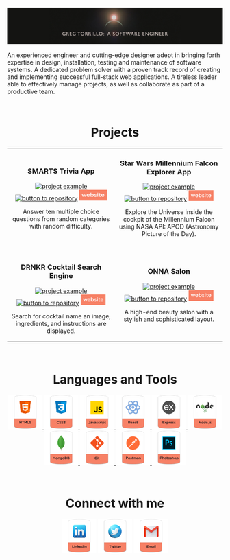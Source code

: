 ![Designer and Developer](https://github.com/GregTorrillo/GregTorrillo/blob/main/LinkedIn%20Profile%20Banner_1128X191.jpg)

<p>An experienced engineer and cutting-edge designer adept in bringing forth expertise in design, installation, testing and maintenance of software systems. A dedicated problem solver with a proven track record of creating and implementing successful full-stack web applications. A tireless leader able to effectively manage projects, as well as collaborate as part of a productive team.</p>
<br>

<h1 align="center">Projects</h1>
<div align="center">
  <table>
      <tr>
        <td width="50%">
          <h3 align="center">SMARTS Trivia App</h3>
          <p align="center">
            <a href="https://github.com/GregTorrillo/SMARTS-Trivia-App" target="_blank" rel="noreferrer"> <img src="https://github.com/GregTorrillo/SMARTS-Trivia-App/blob/main/smarts.gif?raw=true" alt="project example"/> </a>
            <span> <a href="https://github.com/GregTorrillo/SMARTS-Trivia-App" target="_blank" rel="noreferrer""><img src="https://img.shields.io/badge/-repo-efefef?style=flat-square&logo=github&logoColor=F78166" alt="button to repository" width="65px" height ="25px"></a> <a href="https://smarts-trivia.netlify.app/" target="_blank" rel="noreferrer"><img src="https://github.com/GregTorrillo/GregTorrillo/blob/main/assets/github-website-button.png" alt="Website" width="65px" height="25px"></a> </span>
            <p align="center">
              Answer ten multiple choice questions from random categories with random difficulty. 
            </p>
          </p>
        </td>
        <td width="50%">
          <h3 align="center">Star Wars Millennium Falcon Explorer App</h3>
          <p align="center">
            <a href="https://github.com/GregTorrillo/Millennium-Falcon-Explorer-App" target="_blank" rel="noreferrer"> <img src="https://github.com/GregTorrillo/Millennium-Falcon-Explorer-App/blob/main/MF-explorer-app.gif?raw=true" alt="project example"/> </a>
            <span> <a href="https://github.com/GregTorrillo/Millennium-Falcon-Explorer-App" target="_blank" rel="noreferrer""><img src="https://img.shields.io/badge/-repo-efefef?style=flat-square&logo=github&logoColor=F78166" alt="button to repository" height ="25px"></a> <a href="https://millenium-falcon-explorer.netlify.app/" target="_blank" rel="noreferrer"><img src="https://github.com/GregTorrillo/GregTorrillo/blob/main/assets/github-website-button.png" alt="Website" height="25px"></a> </span>
            <p align="center">
              Explore the Universe inside the cockpit of the Millennium Falcon using NASA API: APOD (Astronomy Picture of the Day).
            </p>
          </p>
        </td>
      </tr>
      <tr>
        <td width="50%">
          <br>
          <h3 align="center">DRNKR Cocktail Search Engine</h3>
          <p align="center">
            <a href="https://github.com/GregTorrillo/DRNKR-Cocktail-Search-Engine" target="_blank" rel="noreferrer"> <img src="https://github.com/GregTorrillo/DRNKR-Cocktail-Search-Engine/blob/main/DRNKR.gif?raw=true" alt="project example"/> </a>
            <span> <a href="https://github.com/GregTorrillo/DRNKR-Cocktail-Search-Engine" target="_blank" rel="noreferrer""><img src="https://img.shields.io/badge/-repo-efefef?style=flat-square&logo=github&logoColor=F78166" alt="button to repository" height ="25px"></a> <a href="https://drnkr.netlify.app/" target="_blank" rel="noreferrer"><img src="https://github.com/GregTorrillo/GregTorrillo/blob/main/assets/github-website-button.png" alt="Website" height="25px"></a></span>
            <p align="center">
              Search for cocktail name an image, ingredients, and instructions are displayed.
            </p>
          </p>
        </td>
        <td width="50%">
          <h3 align="center">ONNA Salon</h3>
          <p align="center">
            <a href="https://github.com/GregTorrillo/Onna-Salon" target="_blank" rel="noreferrer"> <img src="https://github.com/GregTorrillo/Onna-Salon/blob/main/Onna.gif?raw=true" alt="project example"/> </a>
            <span> <a href="https://github.com/GregTorrillo/Onna-Salon" target="_blank" rel="noreferrer""><img src="https://img.shields.io/badge/-repo-efefef?style=flat-square&logo=github&logoColor=F78166" alt="button to repository" height ="25px"></a> <a href="https://onnasalon.netlify.app/" target="_blank" rel="noreferrer"><img src="https://github.com/GregTorrillo/GregTorrillo/blob/main/assets/github-website-button.png" alt="Website" height="25px"></a> </span>
            <p align="center">
              A high-end beauty salon with a stylish and sophisticated layout.
            </p>
          </p>
        </td>
      </tr>
  </table>
</div>
<br>
<h1 align="center">Languages and Tools</h1>
<p align="center"> <a href="https://developer.mozilla.org/en-US/docs/Web/HTML" target="_blank" rel="noreferrer"><img src="https://github.com/GregTorrillo/GregTorrillo/blob/main/assets/github-html5.png" alt="html5" width="80" height="80"/> </a> <a href="https://developer.mozilla.org/en-US/docs/Web/CSS" target="_blank" rel="noreferrer"> <img src="https://github.com/GregTorrillo/GregTorrillo/blob/main/assets/github-CSS3.png" alt="css3" width="80" height="80"/> </a> <a href="https://developer.mozilla.org/en-US/docs/Web/JavaScript" target="_blank" rel="noreferrer"> <img src="https://github.com/GregTorrillo/GregTorrillo/blob/main/assets/github-JS.png" alt="javascript" width="80" height="80"/> </a> <a href="https://reactjs.org/" target="_blank" rel="noreferrer"> <img src="https://github.com/GregTorrillo/GregTorrillo/blob/main/assets/github-react.png" alt="react" width="80" height="80"/> </a> <a href="https://expressjs.com" target="_blank" rel="noreferrer"> <img src="https://github.com/GregTorrillo/GregTorrillo/blob/main/assets/github-express.png" alt="express" width="80" height="80"/> </a> <a href="https://nodejs.org" target="_blank" rel="noreferrer"> <img src="https://github.com/GregTorrillo/GregTorrillo/blob/main/assets/github-nodejs.png" alt="nodejs" width="80" height="80"/> </a> <a href="https://www.mongodb.com/" target="_blank" rel="noreferrer"> <img src="https://github.com/GregTorrillo/GregTorrillo/blob/main/assets/github-mongodb.png" alt="mongodb" width="80" height="80"/> </a> <a href="https://git-scm.com/" target="_blank" rel="noreferrer"> <img src="https://github.com/GregTorrillo/GregTorrillo/blob/main/assets/github-git.png" alt="git" width="80" height="80"/> </a> <a href="https://postman.com" target="_blank" rel="noreferrer"> <img src="https://github.com/GregTorrillo/GregTorrillo/blob/main/assets/github-postman.png" alt="postman" width="80" height="80"/> </a> <a href="https://www.photoshop.com/en" target="_blank" rel="noreferrer"> <img src="https://github.com/GregTorrillo/GregTorrillo/blob/main/assets/github-PS.png" alt="photoshop" width="80" height="80"/> </a> </p>
<br>
 <h1 align="center"> Connect with me</h1>
<p align="center">
<a href="https://www.linkedin.com/in/gregtorrillo/" target="blank"><img align="center" src="https://github.com/GregTorrillo/GregTorrillo/blob/main/assets/github-linkedin.png" alt="GregTorrillo-linkedin" height="80" width="80" /></a>
<a href="https://twitter.com/GregTorrillo" target="blank"><img align="center" src="https://github.com/GregTorrillo/GregTorrillo/blob/main/assets/github-twitter.png" alt="GregTorrillo-twitter" height="80" width="80" /></a>
<a href="mailto:greg.torrillo@gmail.com"><img align="center" src="https://github.com/GregTorrillo/GregTorrillo/blob/main/assets/github-email.png" alt="GregTorrillo-mail" height="80" width="80" /></a>
</p>







